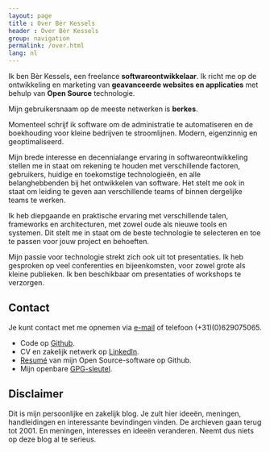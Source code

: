 ```yaml
---
layout: page
title : Over Bèr Kessels
header : Over Bèr Kessels
group: navigation
permalink: /over.html
lang: nl
---
```

Ik ben Bèr Kessels, een freelance **softwareontwikkelaar**. Ik richt me op de ontwikkeling en marketing van **geavanceerde websites en applicaties** met behulp van **Open Source** technologie.

Mijn gebruikersnaam op de meeste netwerken is **berkes**.

Momenteel schrijf ik software om de administratie te automatiseren en de boekhouding voor kleine bedrijven te stroomlijnen. Modern, eigenzinnig en geoptimaliseerd.

Mijn brede interesse en decennialange ervaring in softwareontwikkeling stellen me in staat om rekening te houden met verschillende factoren, gebruikers, huidige en toekomstige technologieën, en alle belanghebbenden bij het ontwikkelen van software. Het stelt me ook in staat om leiding te geven aan verschillende teams of binnen dergelijke teams te werken.

Ik heb diepgaande en praktische ervaring met verschillende talen, frameworks en architecturen, met zowel oude als nieuwe tools en systemen. Dit stelt me in staat om de beste technologie te selecteren en toe te passen voor jouw project en behoeften.

Mijn passie voor technologie strekt zich ook uit tot presentaties. Ik heb gesproken op veel conferenties en bijeenkomsten, voor zowel grote als kleine publieken. Ik ben beschikbaar om presentaties of workshops te verzorgen.

## Contact

Je kunt contact met me opnemen via [e-mail](maito:ber@berk.es) of telefoon
(+31)(0)629075065.

* Code op [Github](https://github.com/berkes).
* CV en zakelijk netwerk op [LinkedIn](http://www.linkedin.com/in/berkes).
* [Resumé](http://resume.github.io/?berkes) van mijn Open Source-software op Github.
* Mijn openbare [GPG-sleutel](http://berk.es/berkes_pub.gpg).

## Disclaimer
Dit is mijn persoonlijke en zakelijk blog. Je zult hier ideeën,
meningen, handleidingen en interessante bevindingen vinden. De archieven
gaan terug tot 2001. En meningen, interesses en ideeën veranderen. Neemt
dus niets op deze blog al te serieus.
